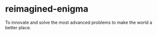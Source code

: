 # reimagined-enigma
To innovate and solve the most advanced problems to make the world a better place.
